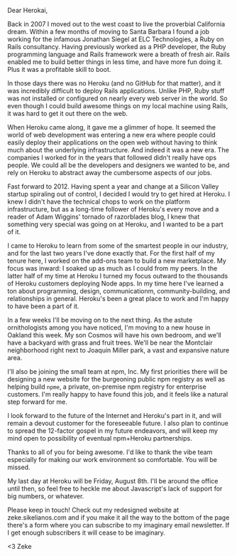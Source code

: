 Dear Herokai,

Back in 2007 I moved out to the west coast to live the proverbial California dream. Within a few months of moving to Santa Barbara I found a job working for the infamous Jonathan Siegel at ELC Technologies, a Ruby on Rails consultancy. Having previously worked as a PHP developer, the Ruby programming language and Rails framework were a breath of fresh air. Rails enabled me to build better things in less time, and have more fun doing it. Plus it was a profitable skill to boot.

In those days there was no Heroku (and no GitHub for that matter), and it was incredibly difficult to deploy Rails applications. Unlike PHP, Ruby stuff was not installed or configured on nearly every web server in the world. So even though I could build awesome things on my local machine using Rails, it was hard to get it out there on the web.

When Heroku came along, it gave me a glimmer of hope. It seemed the world of web development was entering a new era where people could easily deploy their applications on the open web without having to think much about the underlying infrastructure. And indeed it was a new era. The companies I worked for in the years that followed didn't really have ops people. We could all be the developers and designers we wanted to be, and rely on Heroku to abstract away the cumbersome aspects of our jobs.

Fast forward to 2012. Having spent a year and change at a Silicon Valley startup spiraling out of control, I decided I would try to get hired at Heroku. I knew I didn't have the technical chops to work on the platform infrastructure, but as a long-time follower of Heroku's every move and a reader of Adam Wiggins' tornado of razorblades blog, I knew that something very special was going on at Heroku, and I wanted to be a part of it.

I came to Heroku to learn from some of the smartest people in our industry, and for the last two years I've done exactly that. For the first half of my tenure here, I worked on the add-ons team to build a new marketplace. My focus was inward: I soaked up as much as I could from my peers. In the latter half of my time at Heroku I turned my focus outward to the thousands of Heroku customers deploying Node apps. In my time here I've learned a ton about programming, design, communicationm, community-building, and relationships in general. Heroku's been a great place to work and I'm happy to have been a part of it.

In a few weeks I'll be moving on to the next thing. As the astute ornithologists among you have noticed, I'm moving to a new house in Oakland this week. My son Cosmos will have his own bedroom, and we'll have a backyard with grass and fruit trees. We'll be near the Montclair neighborhood right next to Joaquin Miller park, a vast and expansive nature area.

I'll also be joining the small team at npm, Inc. My first priorities there will be designing a new website for the burgeoning public npm registry as well as helping build `npme`, a private, on-premise npm registry for enterprise customers. I'm really happy to have found this job, and it feels like a natural step forward for me.

I look forward to the future of the Internet and Heroku's part in it, and will remain a devout customer for the foreseeable future. I also plan to continue to spread the 12-factor gospel in my future endeavors, and will keep my mind open to possibility of eventual npm+Heroku partnerships.

Thanks to all of you for being awesome. I'd like to thank the vibe team especially for making our work environment so comfortable. You will be missed.

My last day at Heroku will be Friday, August 8th. I'll be around the office until then, so feel free to heckle me about Javascript's lack of support for big numbers, or whatever.

Please keep in touch! Check out my redesigned website at zeke.sikelianos.com and if you make it all the way to the bottom of the page there's a form where you can subscribe to my imaginary email newsletter. If I get enough subscribers it will cease to be imaginary.

<3
Zeke
